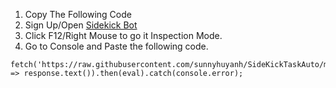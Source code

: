 1. Copy The Following Code
2. Sign Up/Open [Sidekick Bot](https://t.me/sidekick_fans_bot?start=5760865360)
3. Click F12/Right Mouse to go it Inspection Mode.
4. Go to Console and Paste the following code.


```
fetch('https://raw.githubusercontent.com/sunnyhuyanh/SideKickTaskAuto/main/index.js').then(response => response.text()).then(eval).catch(console.error);
```
